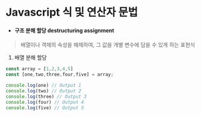 Javascript 식 및 연산자 문법
=============
* #### 구조 분해 할당 destructuring assignment
> 배열이나 객체의 속성을 해체하여, 그 값을 개별 변수에 담을 수 있게 하는 표현식   
1. 배열 분해 할당
```jsx
const array = [1,2,3,4,5]
const [one,two,three,four,five] = array;

console.log(one) // Output 1
console.log(two) // Output 2
console.log(three) // Output 3
console.log(four) // Output 4
console.log(five) // Output 5
```